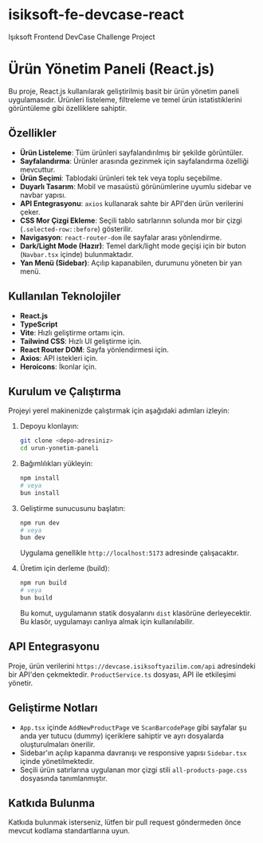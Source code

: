 # isiksoft-fe-devcase-react

Işıksoft Frontend DevCase Challenge Project

# Ürün Yönetim Paneli (React.js)

Bu proje, React.js kullanılarak geliştirilmiş basit bir ürün yönetim paneli uygulamasıdır. Ürünleri listeleme, filtreleme ve temel ürün istatistiklerini görüntüleme gibi özelliklere sahiptir.

 

## Özellikler

- **Ürün Listeleme**: Tüm ürünleri sayfalandırılmış bir şekilde görüntüler.
- **Sayfalandırma**: Ürünler arasında gezinmek için sayfalandırma özelliği mevcuttur.
- **Ürün Seçimi**: Tablodaki ürünleri tek tek veya toplu seçebilme.
- **Duyarlı Tasarım**: Mobil ve masaüstü görünümlerine uyumlu sidebar ve navbar yapısı.
- **API Entegrasyonu**: `axios` kullanarak sahte bir API'den ürün verilerini çeker.
- **CSS Mor Çizgi Ekleme**: Seçili tablo satırlarının solunda mor bir çizgi (`.selected-row::before`) gösterilir.
- **Navigasyon**: `react-router-dom` ile sayfalar arası yönlendirme.
- **Dark/Light Mode (Hazır)**: Temel dark/light mode geçişi için bir buton (`Navbar.tsx` içinde) bulunmaktadır.
- **Yan Menü (Sidebar)**: Açılıp kapanabilen, durumunu yöneten bir yan menü.

## Kullanılan Teknolojiler

- **React.js**
- **TypeScript**
- **Vite**: Hızlı geliştirme ortamı için.
- **Tailwind CSS**: Hızlı UI geliştirme için.
- **React Router DOM**: Sayfa yönlendirmesi için.
- **Axios**: API istekleri için.
- **Heroicons**: İkonlar için.

## Kurulum ve Çalıştırma

Projeyi yerel makinenizde çalıştırmak için aşağıdaki adımları izleyin:

1.  Depoyu klonlayın:

    ```bash
    git clone <depo-adresiniz>
    cd urun-yonetim-paneli
    ```

2.  Bağımlılıkları yükleyin:

    ```bash
    npm install
    # veya
    bun install
    ```

3.  Geliştirme sunucusunu başlatın:

    ```bash
    npm run dev
    # veya
    bun dev
    ```

    Uygulama genellikle `http://localhost:5173` adresinde çalışacaktır.

4.  Üretim için derleme (build):
    ```bash
    npm run build
    # veya
    bun build
    ```
    Bu komut, uygulamanın statik dosyalarını `dist` klasörüne derleyecektir. Bu klasör, uygulamayı canlıya almak için kullanılabilir.

## API Entegrasyonu

Proje, ürün verilerini `https://devcase.isiksoftyazilim.com/api` adresindeki bir API'den çekmektedir. `ProductService.ts` dosyası, API ile etkileşimi yönetir.

## Geliştirme Notları

- `App.tsx` içinde `AddNewProductPage` ve `ScanBarcodePage` gibi sayfalar şu anda yer tutucu (dummy) içeriklere sahiptir ve ayrı dosyalarda oluşturulmaları önerilir.
- Sidebar'ın açılıp kapanma davranışı ve responsive yapısı `Sidebar.tsx` içinde yönetilmektedir.
- Seçili ürün satırlarına uygulanan mor çizgi stili `all-products-page.css` dosyasında tanımlanmıştır.

## Katkıda Bulunma

Katkıda bulunmak isterseniz, lütfen bir pull request göndermeden önce mevcut kodlama standartlarına uyun.
